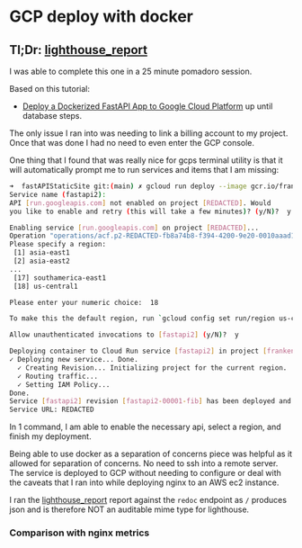 # GCP deploy with docker

## Tl;Dr: [lighthouse_report](gcp_docker_report.pdf)

I was able to complete this one in a 25 minute pomadoro session.

Based on this tutorial:

- [Deploy a Dockerized FastAPI App to Google Cloud Platform](https://towardsdatascience.com/deploy-a-dockerized-fastapi-app-to-google-cloud-platform-24f72266c7ef) up until database steps.

The only issue I ran into was needing to link a billing account to my project. Once that was done I had no need to even enter the GCP console.

One thing that I found that was really nice for gcps terminal utility is that it will automatically prompt me to run services and items that I am missing:

```bash
➜  fastAPIStaticSite git:(main) ✗ gcloud run deploy --image gcr.io/frankenstein5199/fastapi2 --platform managed
Service name (fastapi2):  
API [run.googleapis.com] not enabled on project [REDACTED]. Would 
you like to enable and retry (this will take a few minutes)? (y/N)?  y

Enabling service [run.googleapis.com] on project [REDACTED]...
Operation "operations/acf.p2-REDACTED-fb8a74b8-f394-4200-9e20-0010aaad1afe" finished successfully.
Please specify a region:
 [1] asia-east1
 [2] asia-east2
...
 [17] southamerica-east1
 [18] us-central1

Please enter your numeric choice:  18

To make this the default region, run `gcloud config set run/region us-central1`.

Allow unauthenticated invocations to [fastapi2] (y/N)?  y

Deploying container to Cloud Run service [fastapi2] in project [frankenstein5199] region [us-central1]
✓ Deploying new service... Done.                                                                                                        
  ✓ Creating Revision... Initializing project for the current region.                                                                   
  ✓ Routing traffic...                                                                                                                  
  ✓ Setting IAM Policy...                                                                                                               
Done.                                                                                                                                   
Service [fastapi2] revision [fastapi2-00001-fib] has been deployed and is serving 100 percent of traffic.
Service URL: REDACTED

```

In 1 command, I am able to enable the necessary api, select a region, and finish my deployment. 

Being able to use docker as a separation of concerns piece was helpful as it allowed for separation of concerns. No need to ssh into a remote server. The service is deployed to GCP without needing to configure or deal with the caveats that I ran into while deploying nginx to an AWS ec2 instance.

I ran the [lighthouse_report](gcp_docker_report.pdf) report against the `redoc` endpoint as `/` produces json and is therefore NOT an auditable mime type for lighthouse.

### Comparison with nginx metrics

